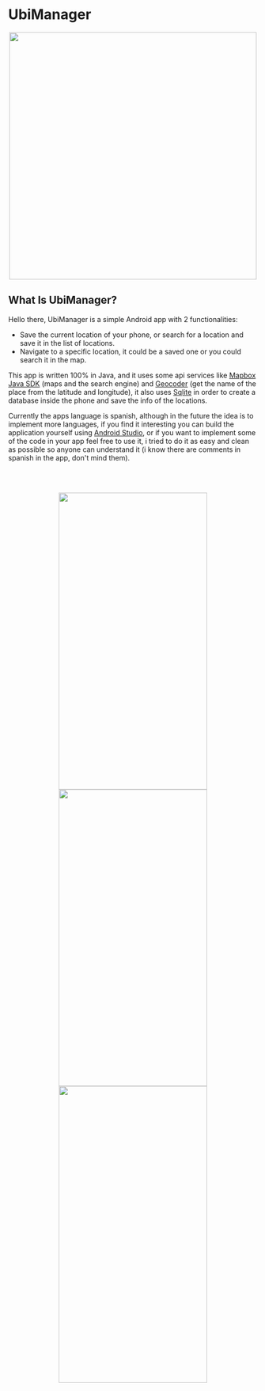 # UbiManager
<p align="center">
  <img src="https://github.com/asirrosa/UbiManager/assets/143890605/b5f77bce-1231-4655-b478-6e64722e23c2" width="500" height="500" />
</p>


## What Is UbiManager?
Hello there, UbiManager is a simple Android app with 2 functionalities:
- Save the current location of your phone, or search for a location and save it in the list of locations.
- Navigate to a specific location, it could be a saved one or you could search it in the map.

This app is written 100% in Java, and it uses some api services like [Mapbox Java SDK](https://docs.mapbox.com/android/java/guides/) (maps and the search engine) and [Geocoder](https://developer.android.com/reference/android/location/Geocoder) (get the name of the place from the latitude and longitude), it also uses [Sqlite](https://www.sqlite.org/index.html) in order to create a database inside the phone and save the info of the locations. 

Currently the apps language is spanish, although in the future the idea is to implement more languages, if you find it interesting you can build the application yourself using [Android Studio](https://developer.android.com/studio), or if you want to implement some of the code in your app feel free to use it, i tried to do it as easy and clean as possible so anyone can understand it (i know there are comments in spanish in the app, don't mind them).

<br/><br/>

<p align="center">
  <img src="https://github.com/asirrosa/UbiManager/assets/143890605/88f1e5c6-3e45-45e3-8b8c-f2a6021a03b6" width="300" height="600" />
  <img src="https://github.com/asirrosa/UbiManager/assets/143890605/2ee79463-a4ed-4c77-a952-746efd4c1def" width="300" height="600" />
   <img src="https://github.com/asirrosa/UbiManager/assets/143890605/84285466-bc12-49e3-a52e-1467b33b81a7" width="300" height="600" />
</p>

